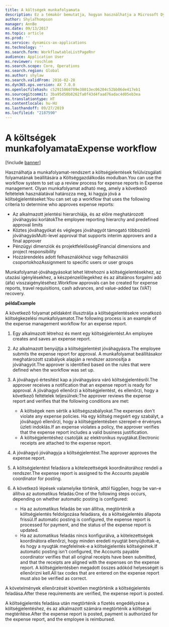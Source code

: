 ```yaml
---
title: A költségek munkafolyamata
description: Ez a témakör bemutatja, hogyan használhatja a Microsoft Dynamics 365 Finance munkafolyamat-rendszerét a költségjelentések felülvizsgálati folyamatának beállítására a Költséggazdálkodás modulban.
author: ShylaThompson
manager: AnnBe
ms.date: 09/13/2017
ms.topic: article
ms.prod: ''
ms.service: dynamics-ax-applications
ms.technology: ''
ms.search.form: WorkflowtableListPageRnr
audience: Application User
ms.reviewer: roschlom
ms.search.scope: Core, Operations
ms.search.region: Global
ms.author: shylaw
ms.search.validFrom: 2016-02-28
ms.dyn365.ops.version: AX 7.0.0
ms.openlocfilehash: c52915860709e38013ec06204c52bb06de417eb1
ms.sourcegitcommit: 3ba95d50b8262fa0f43d4faad76adac4d05eb3ea
ms.translationtype: HT
ms.contentlocale: hu-HU
ms.lasthandoff: 09/27/2019
ms.locfileid: "2187590"
---
```

# <a name="expense-workflow"></a><span data-ttu-id="c2c94-103">A költségek munkafolyamata</span><span class="sxs-lookup"><span data-stu-id="c2c94-103">Expense workflow</span></span>

[!include [banner](../includes/banner.md)]

<span data-ttu-id="c2c94-104">Használhatja a munkafolyamat-rendszert a költségjelentések felülvizsgálati folyamatának beállítására a Költséggazdálkodás modulban.</span><span class="sxs-lookup"><span data-stu-id="c2c94-104">You can use the workflow system to set up a review process for expense reports in Expense management.</span></span> <span data-ttu-id="c2c94-105">Olyan munkafolyamat adható meg, amely a következő feltételek használatával határozza meg, ki hagyja jóvá a költségjelentéseket:</span><span class="sxs-lookup"><span data-stu-id="c2c94-105">You can set up a workflow that uses the following criteria to determine who approves expense reports:</span></span>

- <span data-ttu-id="c2c94-106">Az alkalmazott jelentési hierarchiája, és az előre meghatározott jóváhagyási korlátok</span><span class="sxs-lookup"><span data-stu-id="c2c94-106">The employee reporting hierarchy and predefined approval limits</span></span>
- <span data-ttu-id="c2c94-107">Köztes jóváhagyókat és végleges jóváhagyót támogató többszintű jóváhagyás</span><span class="sxs-lookup"><span data-stu-id="c2c94-107">Multi-level approval that supports interim approvers and a final approver</span></span>
- <span data-ttu-id="c2c94-108">Pénzügyi dimenziók és projektfelelősség</span><span class="sxs-lookup"><span data-stu-id="c2c94-108">Financial dimensions and project responsibility</span></span>
- <span data-ttu-id="c2c94-109">Hozzárendelés adott felhasználókhoz vagy felhasználói csoportokhoz</span><span class="sxs-lookup"><span data-stu-id="c2c94-109">Assignment to specific users or user groups</span></span>

<span data-ttu-id="c2c94-110">Munkafolyamat-jóváhagyásokat lehet létrehozni a költségjelentésekhez, az utazási igénylésekhez, a készpénzelőlegekhez és az általános forgalmi adó (áfa) visszaigényléséhez.</span><span class="sxs-lookup"><span data-stu-id="c2c94-110">Workflow approvals can be created for expense reports, travel requisitions, cash advances, and value-added tax (VAT) recovery.</span></span>

<span data-ttu-id="c2c94-111">**példa**</span><span class="sxs-lookup"><span data-stu-id="c2c94-111">**Example**</span></span>

<span data-ttu-id="c2c94-112">A következő folyamat példaként illusztrálja a költségjelentésekre vonatkozó költségkezelési munkafolyamatot.</span><span class="sxs-lookup"><span data-stu-id="c2c94-112">The following process is an example of the expense management workflow for an expense report.</span></span>

1. <span data-ttu-id="c2c94-113">Egy alkalmazott létrehoz és ment egy költségjelentést.</span><span class="sxs-lookup"><span data-stu-id="c2c94-113">An employee creates and saves an expense report.</span></span>
2. <span data-ttu-id="c2c94-114">Az alkalmazott benyújtja a költségjelentést jóváhagyásra.</span><span class="sxs-lookup"><span data-stu-id="c2c94-114">The employee submits the expense report for approval.</span></span> <span data-ttu-id="c2c94-115">A munkafolyamat beállításakor meghatározott szabályok alapján a rendszer azonosítja a jóváhagyót.</span><span class="sxs-lookup"><span data-stu-id="c2c94-115">The approver is identified based on the rules that were defined when the workflow was set up.</span></span>
3. <span data-ttu-id="c2c94-116">A jóváhagyó értesítést kap a jóváhagyásra váró költségjelentésről.</span><span class="sxs-lookup"><span data-stu-id="c2c94-116">The approver receives a notification that an expense report is ready for approval.</span></span> <span data-ttu-id="c2c94-117">A jóváhagyó ellenőrzi a költségjelentést, és ellenőrzi, hogy a következő feltételek teljesülnek:</span><span class="sxs-lookup"><span data-stu-id="c2c94-117">The approver reviews the expense report and verifies that the following conditions are met:</span></span>

    - <span data-ttu-id="c2c94-118">A költségek nem sértik a költségszabályokat.</span><span class="sxs-lookup"><span data-stu-id="c2c94-118">The expenses don't violate any expense policies.</span></span> <span data-ttu-id="c2c94-119">Ha egy költség megsért egy szabályt, a jóváhagyó ellenőrzi, hogy a költségjelentésben szerepel-e érvényes üzleti indoklás.</span><span class="sxs-lookup"><span data-stu-id="c2c94-119">If an expense violates a policy, the approver verifies that the expense report includes a valid business justification.</span></span>
    - <span data-ttu-id="c2c94-120">A költségjelentéshez csatolják az elektronikus nyugtákat.</span><span class="sxs-lookup"><span data-stu-id="c2c94-120">Electronic receipts are attached to the expense report.</span></span>

4. <span data-ttu-id="c2c94-121">A jóváhagyó jóváhagyja a költségjelentést.</span><span class="sxs-lookup"><span data-stu-id="c2c94-121">The approver approves the expense report.</span></span>
5. <span data-ttu-id="c2c94-122">A költségjelentést feladásra a kötelezettségek koordinátorához rendeli a rendszer.</span><span class="sxs-lookup"><span data-stu-id="c2c94-122">The expense report is assigned to the Accounts payable coordinator for posting.</span></span>
6. <span data-ttu-id="c2c94-123">A következő lépések valamelyike történik, attól függően, hogy be van-e állítva az automatikus feladás:</span><span class="sxs-lookup"><span data-stu-id="c2c94-123">One of the following steps occurs, depending on whether automatic posting is configured:</span></span>

    - <span data-ttu-id="c2c94-124">Ha az automatikus feladás be van állítva, megtörténik a költségjelentés feldolgozása feladásra, és a költségjelentés állapota frissül.</span><span class="sxs-lookup"><span data-stu-id="c2c94-124">If automatic posting is configured, the expense report is processed for payment, and the status of the expense report is updated.</span></span>
    - <span data-ttu-id="c2c94-125">Ha az automatikus feladás nincs konfigurálva, a kötelezettségek koordinátora ellenőrzi, hogy minden eredeti nyugtát benyújtottak-e, és hogy a nyugták megfelelnek-e a költségjelentés költségeinek.</span><span class="sxs-lookup"><span data-stu-id="c2c94-125">If automatic posting isn't configured, the Accounts payable coordinator verifies that all original receipts have been submitted, and that the receipts are aligned with the expenses on the expense report.</span></span> <span data-ttu-id="c2c94-126">A költségjelentésben megadott összes adókód helyességét is ellenőrizni kell.</span><span class="sxs-lookup"><span data-stu-id="c2c94-126">All tax codes that are entered on the expense report must also be verified as correct.</span></span>

<span data-ttu-id="c2c94-127">A követelmények ellenőrzését követően megtörténik a költségjelentés feladása.</span><span class="sxs-lookup"><span data-stu-id="c2c94-127">After these requirements are verified, the expense report is posted.</span></span>

<span data-ttu-id="c2c94-128">A költségjelentés feladása után megtörténik a fizetés engedélyzése a költségjelentéshez, és az alkalmazott számára megtörténik a költségei megtérítése.</span><span class="sxs-lookup"><span data-stu-id="c2c94-128">After the expense report is posted, payment is authorized for the expense report, and the employee is reimbursed.</span></span>

